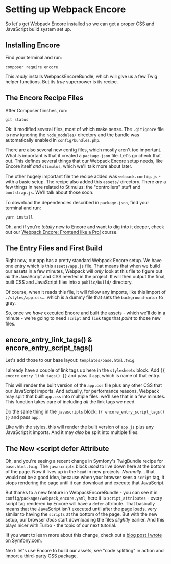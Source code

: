 # Setting up Webpack Encore

So let's get Webpack Encore installed so we can get a proper CSS and JavaScript
build system set up.

## Installing Encore

Find your terminal and run:

```terminal
composer require encore
```

This *really* installs WebpackEncoreBundle, which will give us a few Twig helper
functions. But its *true* superpower is its recipe.

## The Encore Recipe Files

After Composer finishes, run:

```terminal
git status
```

Ok: it modified several files, most of which make sense. The `.gitignore` file
is now ignoring the `node_modules/` directory and the bundle was automatically
enabled in `config/bundles.php`.

There are also several new config files, which mostly aren't too important. What
*is* important is that it created a `package.json` file. Let's go check that out.
This defines several things that our Webpack Encore setup needs, like Encore
itself *and* `stimulus`, which we'll talk more about later.

The other hugely important file the recipe added was `webpack.config.js` - with a
basic setup. The recipe also added this `assets/` directory. There *are* a few
things in here related to Stimulus: the "controllers" stuff and `bootstrap.js`.
We'll talk about those soon.

To download the dependencies described in `package.json`, find your terminal and
run:

```terminal
yarn install
```

Oh, and if you're *totally* new to Encore and want to dig into it deeper, check
out our [Webpack Encore: Frontend like a Pro!](https://symfonycasts.com/screencast/webpack-encore)
course.

## The Entry Files and First Build

Right now, our app has a pretty standard Webpack Encore setup. We have one entry
which is this `assets/app.js` file. That means that when we build our assets in
a few minutes, Webpack will *only* look at this file to figure out *all* the
JavaScript and CSS needed in the project. It will then output the final, built
CSS and JavaScript files into a `public/build/` directory.

Of course, when it reads this file, it will follow any imports, like this import
of `./styles/app.css`... which is a dummy file that sets the `background-color`
to gray.

So, once we *have* executed Encore and built the assets - which we'll do in a minute -
we're going to need `script` and `link` tags that *point* to those new files.

## encore_entry_link_tags() & encore_entry_script_tags()

Let's add those to our base layout: `templates/base.html.twig`.

I already have a couple of link tags up here in the `stylesheets` block. Add
`{{ encore_entry_link_tags() }}` and pass it `app`, which is name of that entry.

This will render the built version of the `app.css` file plus any other CSS that
our JavaScript imports. And actually, for performance reasons, Webpack may split
that built `app.css` into multiple files: we'll see that in a few minutes. This
function takes care of including *all* the link tags we need.

Do the same thing in the `javascripts` block: `{{ encore_entry_script_tags() }}`
and pass `app`.

Like with the styles, this will render the built version of `app.js` plus any
JavaScript it imports. And it may *also* be split into multiple files.

## The New &lt;script defer Attribute

Oh, and you're seeing a recent change in Symfony's TwigBundle recipe for
`base.html.twig`. The `javascripts` block *used* to live down here at the bottom
of the page. Now it lives up in the `head` in new projects. *Normally*... that would
not be a good idea, because when your browser sees a `script` tag, it stops rendering
the page until it can download and execute that JavaScript.

But thanks to a new feature in WebpackEncoreBundle - you can see it in
`config/packages/webpack_encore.yaml`, here it is `script_attributes` - every
script tag rendered by Encore will have a `defer` attribute. That basically means
that the JavaScript isn't executed until after the page loads, very similar to
having the `scripts` at the bottom of the page. But with the new setup, our browser
*does* start downloading the files *slightly* earlier. And this plays nicer with
Turbo - the topic of our next tutorial.

Iif you want to learn more about this change, check out a
[blog post I wrote on Symfony.com](https://symfony.com/blog/moving-script-inside-head-and-the-defer-attribute).

Next: let's use Encore to build our assets, see "code splitting" in action and
import a third-party CSS package.
